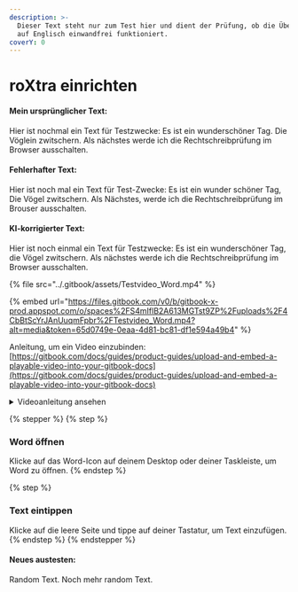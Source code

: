 ```yaml
---
description: >-
  Dieser Text steht nur zum Test hier und dient der Prüfung, ob die Übersetzung
  auf Englisch einwandfrei funktioniert.
coverY: 0
---
```


# roXtra einrichten

#### Mein ursprünglicher Text:

Hier ist nochmal ein Text für Testzwecke: Es ist ein wunderschöner Tag. Die Vöglein zwitschern. Als nächstes werde ich die Rechtschreibprüfung im Browser ausschalten.

#### Fehlerhafter Text:

Hier ist noch mal ein Text für Test-Zwecke: Es ist ein wunder schöner Tag, Die Vögel zwitschern. Als Nächstes, werde ich die Rechtschreibprüfung im Brouser ausschalten.

#### KI-korrigierter Text:

Hier ist noch einmal ein Text für Testzwecke: Es ist ein wunderschöner Tag, die Vögel zwitschern. Als nächstes werde ich die Rechtschreibprüfung im Browser ausschalten.

{% file src="../.gitbook/assets/Testvideo_Word.mp4" %}

{% embed url="https://files.gitbook.com/v0/b/gitbook-x-prod.appspot.com/o/spaces%2FS4mIflB2A613MGTst9ZP%2Fuploads%2F4CbBtScYrJAnUuqmFpbr%2FTestvideo_Word.mp4?alt=media&token=65d0749e-0eaa-4d81-bc81-df1e594a49b4" %}

Anleitung, um ein Video einzubinden: [https://gitbook.com/docs/guides/product-guides/upload-and-embed-a-playable-video-into-your-gitbook-docs](https://gitbook.com/docs/guides/product-guides/upload-and-embed-a-playable-video-into-your-gitbook-docs)

<details>

<summary>Videoanleitung ansehen</summary>

[https://files.gitbook.com/v0/b/gitbook-x-prod.appspot.com/o/spaces%2FS4mIflB2A613MGTst9ZP%2Fuploads%2F4CbBtScYrJAnUuqmFpbr%2FTestvideo\_Word.mp4?alt=media\&token=65d0749e-0eaa-4d81-bc81-df1e594a49b4](https://files.gitbook.com/v0/b/gitbook-x-prod.appspot.com/o/spaces%2FS4mIflB2A613MGTst9ZP%2Fuploads%2F4CbBtScYrJAnUuqmFpbr%2FTestvideo_Word.mp4?alt=media\&token=65d0749e-0eaa-4d81-bc81-df1e594a49b4)

Leider wird dieser Link nicht automatisch in ein Video verwandelt. Vermutlich ergibt es mehr Sinn, die Videoanleitung am Seitenanfang einzubinden und eine Schritt-für-Schritt Anleitung darunter aufzuführen.



</details>

{% stepper %}
{% step %}
### Word öffnen

Klicke auf das Word-Icon auf deinem Desktop oder deiner Taskleiste, um Word zu öffnen.
{% endstep %}

{% step %}
### Text eintippen

Klicke auf die leere Seite und tippe auf deiner Tastatur, um Text einzufügen.
{% endstep %}
{% endstepper %}

#### Neues austesten:

Random Text.
Noch mehr random Text.
